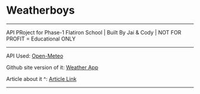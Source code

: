 # Weatherboys

<hr>

API PRoject for Phase-1 Flatiron School | Built By Jai & Cody | NOT FOR PROFIT = Educational ONLY

<hr>

API Used: [Open-Meteo](https://open-meteo.com/)

Github site version of it: [Weather App](https://jstellmacher.github.io/Weatherboys/)

Article about it ^: [Article Link](https://dev.to/jstellmacher/that-is-so-fetch-weather-api-webapp-1fo5)

<hr>
